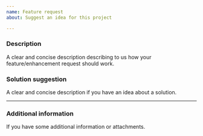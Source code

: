 ```yaml
---
name: Feature request
about: Suggest an idea for this project

---
```


### Description
A clear and concise description describing to us how your feature/enhancement request should work.

### Solution suggestion
A clear and concise description if you have an idea about a solution.

---

### Additional information
If you have some additional information or attachments.
